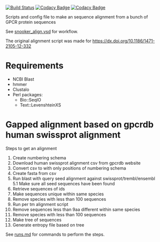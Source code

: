 [![Build Status](https://travis-ci.org/3D-e-Chem/snooker-alignment.svg)](https://travis-ci.org/3D-e-Chem/snooker-alignment)
[![Codacy Badge](https://api.codacy.com/project/badge/grade/eebbe8d8006748e694e6a1668dcad33a)](https://www.codacy.com/app/sverhoeven/snooker-alignment)
[![Codacy Badge](https://api.codacy.com/project/badge/coverage/eebbe8d8006748e694e6a1668dcad33a)](https://www.codacy.com/app/sverhoeven/snooker-alignment)

Scripts and config file to make an sequence alignment from a bunch of GPCR protein sequences

See [snooker_align.vsd](snooker_align.vsd) for workflow.

The original alignment script was made for https://dx.doi.org/10.1186/1471-2105-12-332

# Requirements

* NCBI Blast
* hmmer
* Clustalo
* Perl packages:
  * Bio::SeqIO
  * Text::LevenshteinXS

# Gapped alignment based on gpcrdb human swissprot alignment

Steps to get an alignment

1. Create numbering schema
2. Download human swissprot alignment csv from gpcrdb website
3. Convert csv to with only positions of numbering schema
4. Create fasta from csv
5. Run blast with query seed alignment against swissprot/trembl/ensembl
5.1 Make sure all seed sequences have been found
6. Retrieve sequences of ids
7. Make sequences unique within same species
8. Remove species with less than 100 sequences
9. Run per tm alignment script
10. Remove sequences less than 9aa different within same species
11. Remove species with less than 100 sequences
12. Make tree of sequences
13. Generate entropy file based on tree

See [runs.md](runs.md) for commands to perform the steps.
